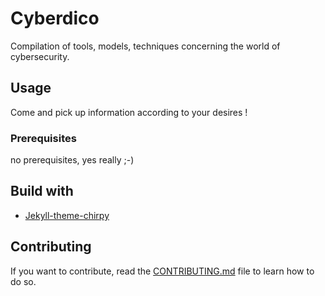 # Cyberdico

Compilation of tools, models, techniques concerning the world of cybersecurity.

## Usage

Come and pick up information according to your desires !

### Prerequisites

no prerequisites, yes really ;-) 

## Build with

- [Jekyll-theme-chirpy](https://github.com/cotes2020/jekyll-theme-chirpy)

## Contributing

If you want to contribute, read the [CONTRIBUTING.md](../cyberdico.github.io/CONTRIBUTING.md) file to learn how to do so.